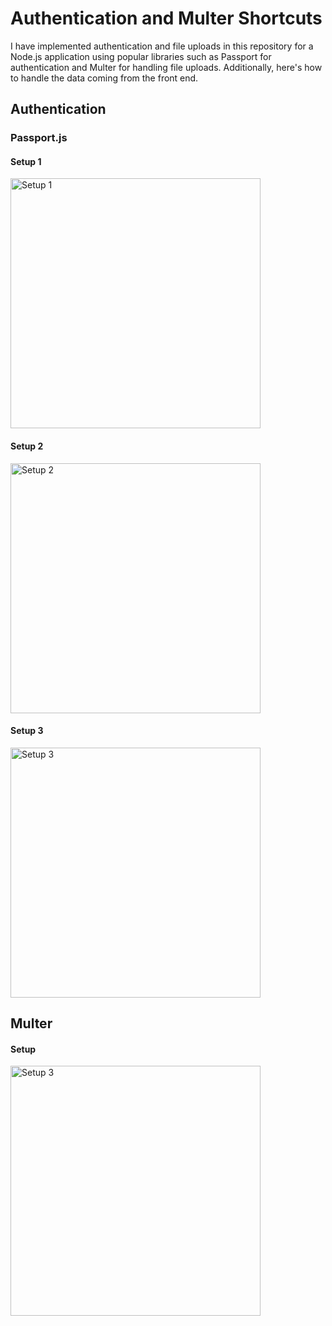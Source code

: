 # Authentication and Multer Shortcuts

I have implemented authentication and file uploads in this repository for a Node.js application using popular libraries such as Passport for authentication and Multer for handling file uploads. Additionally, here's how to handle the data coming from the front end.

## Authentication

### Passport.js

#### Setup 1

<img src="https://github.com/rahul7840/pinterest/assets/91003588/b8e3c48b-5fcc-4f45-ad77-e60ca1a083fa" width="400" alt="Setup 1">

#### Setup 2

<img src="https://github.com/rahul7840/pinterest/assets/91003588/194bcbf6-45de-4194-896c-a3216607c3a5" width="400" alt="Setup 2">

#### Setup 3

<img src="https://github.com/rahul7840/pinterest/assets/91003588/5186eb29-11f3-4b8f-bbbd-419f8494e13b" width="400" alt="Setup 3">

## Multer

#### Setup 

<img src="https://github.com/rahul7840/pinterest/assets/91003588/3191e6dd-f968-478d-a476-c0ccc90b11b9" width="400" alt="Setup 3">
